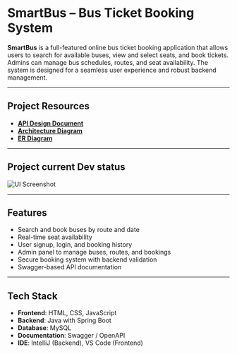 # SmartBus – Bus Ticket Booking System

**SmartBus** is a full-featured online bus ticket booking application that allows users to search for available buses, view and select seats, and book tickets. Admins can manage bus schedules, routes, and seat availability. The system is designed for a seamless user experience and robust backend management.

---

## Project Resources


- **[API Design Document](https://docs.google.com/document/d/1nsQFF4U-g4B45qbh5BM_tALYrEhBMPOMtyIpO-eB-Vc/edit?tab=t.0)**  
- **[Architecture Diagram](https://docs.google.com/document/d/1XPvcJiw6ADDDV39Gnz8woJLK5xtgioPC-fwMj-EFLdU/edit?tab=t.0)**  
- **[ER Diagram](https://docs.google.com/document/d/1xvvJpBdCeTLTnG3JV2l5_bGL2EWOFycosReIcBpM28Q/edit?tab=t.0)**


---

## Project current Dev status
![UI Screenshot](screenshot/screenshot_2025-04-07_181744.png)


---

## Features

- Search and book buses by route and date  
- Real-time seat availability  
- User signup, login, and booking history  
- Admin panel to manage buses, routes, and bookings  
- Secure booking system with backend validation  
- Swagger-based API documentation  

---

## Tech Stack

- **Frontend**: HTML, CSS, JavaScript  
- **Backend**: Java with Spring Boot  
- **Database**: MySQL  
- **Documentation**: Swagger / OpenAPI  
- **IDE**: IntelliJ (Backend), VS Code (Frontend)
